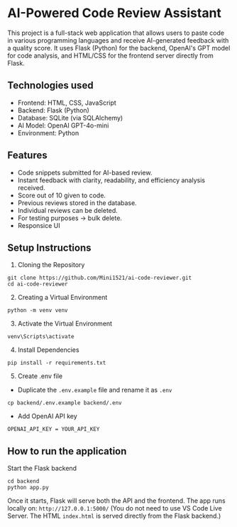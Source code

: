 # AI-Powered Code Review Assistant
This project is a full-stack web application that allows users to paste code in various programming languages and receive AI-generated feedback with a quality score. 
It uses Flask (Python) for the backend, OpenAI's GPT model for code analysis, and HTML/CSS for the frontend server directly from Flask.

## Technologies used
- Frontend: HTML, CSS, JavaScript
- Backend: Flask (Python)
- Database: SQLite (via SQLAlchemy)
- AI Model: OpenAI GPT-4o-mini
- Environment: Python

## Features
- Code snippets submitted for AI-based review.
- Instant feedback with clarity, readability, and efficiency analysis received.
- Score out of 10 given to code.
- Previous reviews stored in the database.
- Individual reviews can be deleted.
- For testing purposes -> bulk delete.
- Responsice UI

## Setup Instructions
1. Cloning the Repository
```
git clone https://github.com/Mini1521/ai-code-reviewer.git
cd ai-code-reviewer
```
2. Creating a Virtual Environment
``` 
python -m venv venv 
```
3. Activate the Virtual Environment
```
venv\Scripts\activate 
```
4. Install Dependencies
``` 
pip install -r requirements.txt 
```
5. Create .env file 
- Duplicate the `.env.example` file and rename it as `.env`
```
cp backend/.env.example backend/.env
```
- Add OpenAI API key
```
OPENAI_API_KEY = YOUR_API_KEY
```

## How to run the application
Start the Flask backend
```
cd backend 
python app.py
```
Once it starts, Flask will serve both the API and the frontend. The app runs locally on: `http://127.0.0.1:5000/` 
(You do not need to use VS Code Live Server. The HTML `index.html` is served directly from the Flask backend.)






